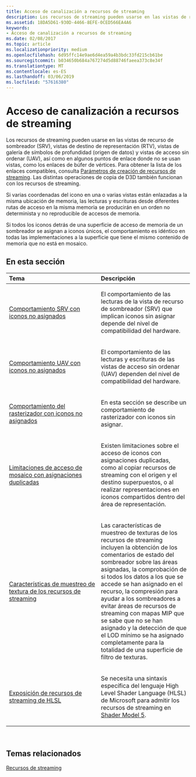 ```yaml
---
title: Acceso de canalización a recursos de streaming
description: Los recursos de streaming pueden usarse en las vistas de recurso de sombreador (SRV), vistas de destino de representación (RTV), vistas de galería de símbolos de profundidad (origen de datos) y vistas de acceso sin ordenar (UAV), así como en algunos puntos de enlace donde no se usan vistas, como los enlaces de búfer de vértices.
ms.assetid: 18DA5D61-930D-4466-8EFE-0CED566EA4A6
keywords:
- Acceso de canalización a recursos de streaming
ms.date: 02/08/2017
ms.topic: article
ms.localizationpriority: medium
ms.openlocfilehash: 6d95ffc14e9ae6d4ea59a4b3bdc33fd215cb61be
ms.sourcegitcommit: b034650b684a767274d5d88746faeea373c8e34f
ms.translationtype: MT
ms.contentlocale: es-ES
ms.lasthandoff: 03/06/2019
ms.locfileid: "57616380"
---
```

# <a name="pipeline-access-to-streaming-resources"></a>Acceso de canalización a recursos de streaming


Los recursos de streaming pueden usarse en las vistas de recurso de sombreador (SRV), vistas de destino de representación (RTV), vistas de galería de símbolos de profundidad (origen de datos) y vistas de acceso sin ordenar (UAV), así como en algunos puntos de enlace donde no se usan vistas, como los enlaces de búfer de vértices. Para obtener la lista de los enlaces compatibles, consulta [Parámetros de creación de recursos de streaming](streaming-resource-creation-parameters.md). Las distintas operaciones de copia de D3D también funcionan con los recursos de streaming.

Si varias coordenadas del icono en una o varias vistas están enlazadas a la misma ubicación de memoria, las lecturas y escrituras desde diferentes rutas de acceso en la misma memoria se producirán en un orden no determinista y no reproducible de accesos de memoria.

Si todos los iconos detrás de una superficie de acceso de memoria de un sombreador se asignan a iconos únicos, el comportamiento es idéntico en todas las implementaciones a la superficie que tiene el mismo contenido de memoria que no está en mosaico.

## <a name="span-idin-this-sectionspanin-this-section"></a><span id="in-this-section"></span>En esta sección


<table>
<colgroup>
<col width="50%" />
<col width="50%" />
</colgroup>
<thead>
<tr class="header">
<th align="left">Tema</th>
<th align="left">Descripción</th>
</tr>
</thead>
<tbody>
<tr class="odd">
<td align="left"><p><a href="srv-behavior-with-non-mapped-tiles.md">Comportamiento SRV con iconos no asignados</a></p></td>
<td align="left"><p>El comportamiento de las lecturas de la vista de recurso de sombreador (SRV) que implican iconos sin asignar depende del nivel de compatibilidad del hardware.</p></td>
</tr>
<tr class="even">
<td align="left"><p><a href="uav-behavior-with-non-mapped-tiles.md">Comportamiento UAV con iconos no asignados</a></p></td>
<td align="left"><p>El comportamiento de las lecturas y escrituras de las vistas de acceso sin ordenar (UAV) dependen del nivel de compatibilidad del hardware.</p></td>
</tr>
<tr class="odd">
<td align="left"><p><a href="rasterizer-behavior-with-non-mapped-tiles.md">Comportamiento del rasterizador con iconos no asignados</a></p></td>
<td align="left"><p>En esta sección se describe un comportamiento de rasterizador con iconos sin asignar.</p></td>
</tr>
<tr class="even">
<td align="left"><p><a href="tile-access-limitations-with-duplicate-mappings.md">Limitaciones de acceso de mosaico con asignaciones duplicadas</a></p></td>
<td align="left"><p>Existen limitaciones sobre el acceso de iconos con asignaciones duplicadas, como al copiar recursos de streaming con el origen y el destino superpuestos, o al realizar representaciones en iconos compartidos dentro del área de representación.</p></td>
</tr>
<tr class="odd">
<td align="left"><p><a href="streaming-resources-texture-sampling-features.md">Características de muestreo de textura de los recursos de streaming</a></p></td>
<td align="left"><p>Las características de muestreo de texturas de los recursos de streaming incluyen la obtención de los comentarios de estado del sombreador sobre las áreas asignadas, la comprobación de si todos los datos a los que se accede se han asignado en el recurso, la compresión para ayudar a los sombreadores a evitar áreas de recursos de streaming con mapas MIP que se sabe que no se han asignado y la detección de que el LOD mínimo se ha asignado completamente para la totalidad de una superficie de filtro de texturas.</p></td>
</tr>
<tr class="even">
<td align="left"><p><a href="hlsl-streaming-resources-exposure.md">Exposición de recursos de streaming de HLSL</a></p></td>
<td align="left"><p>Se necesita una sintaxis específica del lenguaje High Level Shader Language (HLSL) de Microsoft para admitir los recursos de streaming en <a href="https://msdn.microsoft.com/library/windows/desktop/ff471356">Shader Model 5</a>.</p></td>
</tr>
</tbody>
</table>

 

## <a name="span-idrelated-topicsspanrelated-topics"></a><span id="related-topics"></span>Temas relacionados


[Recursos de streaming](streaming-resources.md)

 

 




